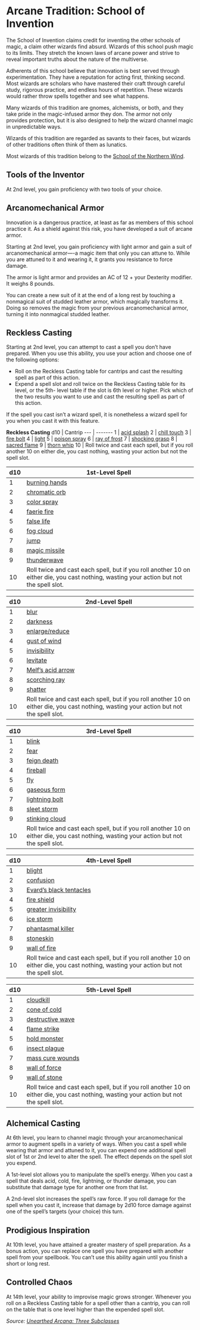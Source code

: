 # Arcane Tradition: School of Invention
The School of Invention claims credit for inventing the other schools of magic, a claim other wizards find absurd. Wizards of this school push magic to its limits. They stretch the known laws of arcane power and strive to reveal important truths about the nature of the multiverse.

Adherents of this school believe that innovation is best served through experimentation. They have a reputation for acting first, thinking second. Most wizards are scholars who have mastered their craft through careful study, rigorous practice, and endless hours of repetition. These wizards would rather throw spells together and see what happens.

Many wizards of this tradition are gnomes, alchemists, or both, and they take pride in the magic-infused armor they don. The armor not only provides protection, but it is also designed to help the wizard channel magic in unpredictable ways.

Wizards of this tradition are regarded as savants to their faces, but wizards of other traditions often think of them as lunatics.

Most wizards of this tradition belong to the [School of the Northern Wind](../../Organizations/MageSchools/NorthernWind.md).

## Tools of the Inventor
At 2nd level, you gain proficiency with two tools of your choice.

## Arcanomechanical Armor
Innovation is a dangerous practice, at least as far as members of this school practice it. As a shield against this risk, you have developed a suit of arcane armor.

Starting at 2nd level, you gain proficiency with light armor and gain a suit of arcanomechanical armor—-a magic item that only you can attune to. While you are attuned to it and wearing it, it grants you resistance to force damage.

The armor is light armor and provides an AC of 12 + your Dexterity modifier. It weighs 8 pounds.

You can create a new suit of it at the end of a long rest by touching a nonmagical suit of studded leather armor, which magically transforms it. Doing so removes the magic from your previous arcanomechanical armor, turning it into nonmagical studded leather.

## Reckless Casting
Starting at 2nd level, you can attempt to cast a spell you don’t have prepared. When you use this ability, you use your action and choose one of the following options:
* Roll on the Reckless Casting table for cantrips and cast the resulting spell as part of this action.
* Expend a spell slot and roll twice on the Reckless Casting table for its level, or the 5th- level table if the slot is 6th level or higher. Pick which of the two results you want to use and cast the resulting spell as part of this action.

If the spell you cast isn’t a wizard spell, it is nonetheless a wizard spell for you when you cast it with this feature.

**Reckless Casting**
d10 | Cantrip
--- | -------
1 | [acid splash](https://www.dndbeyond.com/spells/acid-splash)
2 | [chill touch](https://www.dndbeyond.com/spells/chill-touch)
3 | [fire bolt](https://www.dndbeyond.com/spells/fire-bolt)
4 | [light](https://www.dndbeyond.com/spells/light)
5 | [poison spray](https://www.dndbeyond.com/spells/poison-spray)
6 | [ray of frost](https://www.dndbeyond.com/spells/ray-of-frost)
7 | [shocking grasp](https://www.dndbeyond.com/spells/shocking-grasp)
8 | [sacred flame](https://www.dndbeyond.com/spells/sacred-flame)
9 | [thorn whip](https://www.dndbeyond.com/spells/thorn-whip)
10 | Roll twice and cast each spell, but if you roll another 10 on either die, you cast nothing, wasting your action but not the spell slot.

d10 | 1st-Level Spell
--- | -------
1 | [burning hands](https://www.dndbeyond.com/spells/burning-hands)
2 | [chromatic orb](https://www.dndbeyond.com/spells/chromatic-orb)
3 | [color spray](https://www.dndbeyond.com/spells/color-spray)
4 | [faerie fire](https://www.dndbeyond.com/spells/faerie-fire)
5 | [false life](https://www.dndbeyond.com/spells/false-life)
6 | [fog cloud](https://www.dndbeyond.com/spells/fog-cloud)
7 | [jump](https://www.dndbeyond.com/spells/jump)
8 | [magic missile](https://www.dndbeyond.com/spells/magic-missile)
9 | [thunderwave](https://www.dndbeyond.com/spells/thunderwave)
10 | Roll twice and cast each spell, but if you roll another 10 on either die, you cast nothing, wasting your action but not the spell slot.

d10 | 2nd-Level Spell
--- | -------
1 | [blur](https://www.dndbeyond.com/spells/blur)
2 | [darkness](https://www.dndbeyond.com/spells/darkness)
3 | [enlarge/reduce](https://www.dndbeyond.com/spells/enlarge-reduce)
4 | [gust of wind](https://www.dndbeyond.com/spells/gust-of-wind)
5 | [invisibility](https://www.dndbeyond.com/spells/invisibility)
6 | [levitate](https://www.dndbeyond.com/spells/levitate)
7 | [Melf’s acid arrow](https://www.dndbeyond.com/spells/melfs-acid-arrow)
8 | [scorching ray](https://www.dndbeyond.com/spells/scorching-ray)
9 | [shatter](https://www.dndbeyond.com/spells/shatter)
10 | Roll twice and cast each spell, but if you roll another 10 on either die, you cast nothing, wasting your action but not the spell slot.

d10 | 3rd-Level Spell
--- | -------
1 | [blink](https://www.dndbeyond.com/spells/blink)
2 |[fear](https://www.dndbeyond.com/spells/fear)
3 |[feign death](https://www.dndbeyond.com/spells/feign-death)
4 |[fireball](https://www.dndbeyond.com/spells/fireball)
5 |[fly](https://www.dndbeyond.com/spells/fly)
6 |[gaseous form](https://www.dndbeyond.com/spells/gaseous-form)
7 |[lightning bolt](https://www.dndbeyond.com/spells/lightning-bolt)
8 |[sleet storm](https://www.dndbeyond.com/spells/sleet-storm)
9 |[stinking cloud](https://www.dndbeyond.com/spells/stinking-cloud)
10 | Roll twice and cast each spell, but if you roll another 10 on either die, you cast nothing, wasting your action but not the spell slot.

d10 | 4th-Level Spell
--- | -------
1 |[blight](https://www.dndbeyond.com/spells/blight)
2 |[confusion](https://www.dndbeyond.com/spells/confusion)
3 |[Evard’s black tentacles](https://www.dndbeyond.com/spells/evards-black-tentacles)
4 |[fire shield](https://www.dndbeyond.com/spells/fire-shield)
5 |[greater invisibility](https://www.dndbeyond.com/spells/greater-invisibility)
6 |[ice storm](https://www.dndbeyond.com/spells/ice-storm)
7 |[phantasmal killer](https://www.dndbeyond.com/spells/phantasmal-killer)
8 |[stoneskin](https://www.dndbeyond.com/spells/stoneskin)
9 |[wall of fire](https://www.dndbeyond.com/spells/wall-of-fire)
10 | Roll twice and cast each spell, but if you roll another 10 on either die, you cast nothing, wasting your action but not the spell slot.

d10 | 5th-Level Spell
--- | -------
1 |[cloudkill](https://www.dndbeyond.com/spells/cloudkill)
2 |[cone of cold](https://www.dndbeyond.com/spells/cone-of-cold)
3 |[destructive wave](https://www.dndbeyond.com/spells/destructive-wave)
4 |[flame strike](https://www.dndbeyond.com/spells/flame-strike)
5 |[hold monster](https://www.dndbeyond.com/spells/hold-monster)
6 |[insect plague](https://www.dndbeyond.com/spells/insect-plague)
7 |[mass cure wounds](https://www.dndbeyond.com/spells/mass-cure-wounds)
8 |[wall of force](https://www.dndbeyond.com/spells/wall-of-force)
9 |[wall of stone](https://www.dndbeyond.com/spells/wall-of-stone)
10 | Roll twice and cast each spell, but if you roll another 10 on either die, you cast nothing, wasting your action but not the spell slot.

## Alchemical Casting
At 6th level, you learn to channel magic through your arcanomechanical armor to augment spells in a variety of ways. When you cast a spell while wearing that armor and attuned to it, you can expend one additional spell slot of 1st or 2nd level to alter the spell. The effect depends on the spell slot you expend.

A 1st-level slot allows you to manipulate the spell’s energy. When you cast a spell that deals acid, cold, fire, lightning, or thunder damage, you can substitute that damage type for another one from that list.

A 2nd-level slot increases the spell’s raw force. If you roll damage for the spell when you cast it, increase that damage by 2d10 force damage against one of the spell’s targets (your choice) this turn.

## Prodigious Inspiration
At 10th level, you have attained a greater mastery of spell preparation. As a bonus action, you can replace one spell you have prepared with another spell from your spellbook. You can’t use this ability again until you finish a short or long rest.

## Controlled Chaos
At 14th level, your ability to improvise magic grows stronger. Whenever you roll on a Reckless Casting table for a spell other than a cantrip, you can roll on the table that is one level higher than the expended spell slot.

*Source: [Unearthed Arcana: Three Subclasses](https://dnd.wizards.com/articles/unearthed-arcana/three-subclasses)*